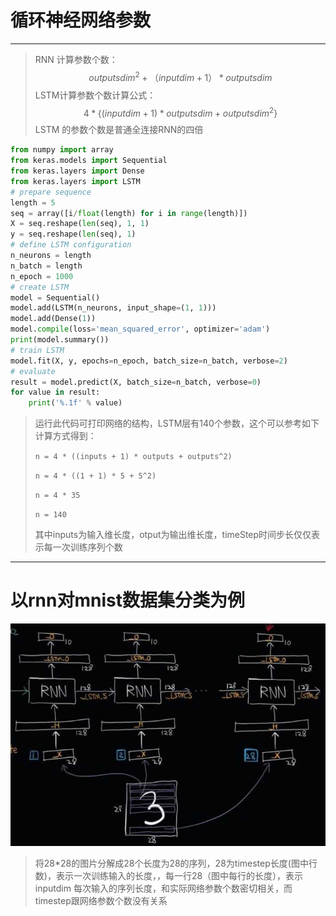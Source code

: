  循环神经网络参数
=========================
---
>RNN 计算参数个数：
> $$outputsdim^2+（inputdim + 1） * outputsdim$$
>LSTM计算参数个数计算公式：
> $$4*\{(inputdim+1) * outputsdim + outputsdim^2\}$$
> LSTM 的参数个数是普通全连接RNN的四倍
```python
from numpy import array
from keras.models import Sequential
from keras.layers import Dense
from keras.layers import LSTM
# prepare sequence
length = 5
seq = array([i/float(length) for i in range(length)])
X = seq.reshape(len(seq), 1, 1)
y = seq.reshape(len(seq), 1)
# define LSTM configuration
n_neurons = length
n_batch = length
n_epoch = 1000
# create LSTM
model = Sequential()
model.add(LSTM(n_neurons, input_shape=(1, 1)))
model.add(Dense(1))
model.compile(loss='mean_squared_error', optimizer='adam')
print(model.summary())
# train LSTM
model.fit(X, y, epochs=n_epoch, batch_size=n_batch, verbose=2)
# evaluate
result = model.predict(X, batch_size=n_batch, verbose=0)
for value in result:
	print('%.1f' % value)
```
>运行此代码可打印网络的结构，LSTM层有140个参数，这个可以参考如下计算方式得到：
>
> `n = 4 * ((inputs + 1) * outputs + outputs^2)`
>
>`n = 4 * ((1 + 1) * 5 + 5^2)`
>
>`n = 4 * 35`
>
>`n = 140`
>
> 其中inputs为输入维长度，otput为输出维长度，timeStep时间步长仅仅表示每一次训练序列个数
---
以rnn对mnist数据集分类为例
===
[id]:../image/rnnshow.jpg 'Optional rnn'
![alt txt][id]
>将28*28的图片分解成28个长度为28的序列，28为timestep长度(图中行数)，表示一次训练输入的长度，，每一行28（图中每行的长度），表示inputdim 每次输入的序列长度，和实际网络参数个数密切相关，而timestep跟网络参数个数没有关系
